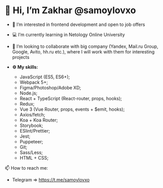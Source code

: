 # 👋 Hi, I’m Zakhar @samoylovxo #
- 💎 I’m interested in frontend development and open to job offers
- 💻 I’m currently learning in Netology Online University
- 💞️ I’m looking to collaborate with big company (Yandex, Mail.ru Group, Google, Avito, hh.ru etc.), where I will work with them for interesting projects

- **⚙ My skills:**
  - JavaScript (ES5, ES6+);
  - Webpack 5+;
  - Figma/Photoshop/Adobe XD;
  - Node.js;
  - React + TypeScript (React-router, props, hooks);
  - Redux;
  - Vue 3 (Vue Router, props, events + $emit, hooks);
  - Axios/fetch;
  - Koa + Koa Router;
  - Storybook;
  - ESlint/Prettier;
  - Jest;
  - Puppeteer;
  - Git;
  - Sass/Less;
  - HTML + CSS;


📫 How to reach me: 
- Telegram => https://t.me/samoylovxo
